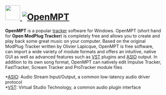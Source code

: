 # [<img src="https://cdn.jsdelivr.net/gh/AdmiringWorm/chocolatey-packages@abc1aeedc7fd4e466d99f084b878fc616e79129c/icons/openmpt.png" height="48" width="48" /> ![OpenMPT](https://img.shields.io/chocolatey/v/openmpt.svg?label=OpenMPT&style=for-the-badge)](https://chocolatey.org/packages/openmpt)

**OpenMPT** is a popular [tracker](https://en.wikipedia.org/wiki/Tracker_%28music_software%29) software for Windows. OpenMPT (short hand for **Open ModPlug Tracker**) is completely free and allows you to create and play back some great music on your computer. Based on the original ModPlug Tracker written by Olivier Lapicque, OpenMPT is free software, can import a wide variety of module formats and offers an intuitive, native GUI as well as advanced features such as [VST][] plugins and [ASIO][] output. In addition to its own song format, OpenMPT can natively edit Impulse Tracker, FastTracker, Scream Tracker and ProTracker module files

[asio]: https://en.wikipedia.org/wiki/Audio_Stream_Input/Output
[vst]: https://en.wikipedia.org/wiki/Virtual_Studio_Technology
*[ASIO]: Audio Stream Input/Output, a common low-latency audio driver protocol  
*[VST]: Virtual Studio Technology, a common audio plugin interface
